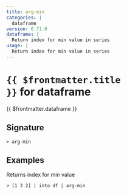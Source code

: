 ```yaml
---
title: arg-min
categories: |
  dataframe
version: 0.71.0
dataframe: |
  Return index for min value in series
usage: |
  Return index for min value in series
---
```


# <code>{{ $frontmatter.title }}</code> for dataframe

<div class='command-title'>{{ $frontmatter.dataframe }}</div>

## Signature

```> arg-min ```

## Examples

Returns index for min value
```shell
> [1 3 2] | into df | arg-min
```
